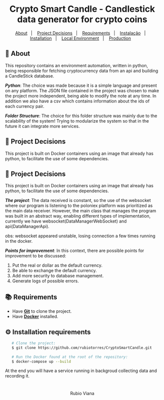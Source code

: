 <h1 align="center">
   Crypto Smart Candle - Candlestick data generator for crypto coins
</h1>

<p align="center">
  <a href="#page_with_curl-sobre">About</a>&nbsp;&nbsp;&nbsp;|&nbsp;&nbsp;&nbsp;
  <a href="#scroll-decisões-de-projeto">Project Decisions</a>&nbsp;&nbsp;&nbsp;|&nbsp;&nbsp;&nbsp;
  <a href="#books-requisitos">Requirements</a>&nbsp;&nbsp;&nbsp;|&nbsp;&nbsp;&nbsp;
  <a href="#gear-instalação-de-requisitos">Instalação</a>&nbsp;&nbsp;&nbsp;|&nbsp;&nbsp;&nbsp;
  <a href="#rocket-iniciando-aplicação">Installation</a>&nbsp;&nbsp;&nbsp;|&nbsp;&nbsp;&nbsp;
  <a href="#no_entry-computer-ambiente-local">Local Environment</a>&nbsp;&nbsp;&nbsp;|&nbsp;&nbsp;&nbsp;
  <a href="#computer-ambiente-de-produção">Production</a>&nbsp;&nbsp;&nbsp;
</p>

## :page_with_curl: About
This repository contains an environment automation, written in python, being responsible for fetching cryptocurrency data from an api and building a CandleStick database.

***Python***: The choice was made because it is a simple language and present on any platform. The JSON file contained in the project was chosen to make the project more independent, being able to modify the note at any time. In addition we also have a csv which contains information about the ids of each currency pair.

***Folder Structure***: The choice for this folder structure was mainly due to the scalability of the system! Trying to modularize the system so that in the future it can integrate more services.

## :scroll: Project Decisions

This project is built on Docker containers using an image that already has python, to facilitate the use of some dependencies.

## :scroll: Project Decisions

This project is built on Docker containers using an image that already has python, to facilitate the use of some dependencies.

***The project***: The data received is constant, so the use of the websocket where our program is listening to the poloniex platform was prioritized as the main data receiver. However, the main class that manages the program was built in an abstract way, enabling different types of implementation, currently we have websocket(DataManagerWebSocket) and api(DataManagerApi).

obs: websocket appeared unstable, losing connection a few times running in the docker.

***Points for improvement***: In this context, there are possible points for improvement to be discussed:

   1. Put the real or dollar as the default currency.
   2. Be able to exchange the default currency.
   3. Add more security to database management.
   4. Generate logs of possible errors.

## :books: Requirements
- Have [**Git**](https://git-scm.com/) to clone the project.
- Have [**Docker**](https://www.docker.com/) installed.

## :gear: Installation requirements
``` bash
   # Clone the project:
   $ git clone https://github.com/rubiotorres/CryptoSmartCandle.git
  
   # Run the Docker found at the root of the repository:
   $ docker-compose up --build

```
At the end you will have a service running in backgroud collecting data and recording it.

<h1></h1>

<p align="center">Rubio Viana</p>